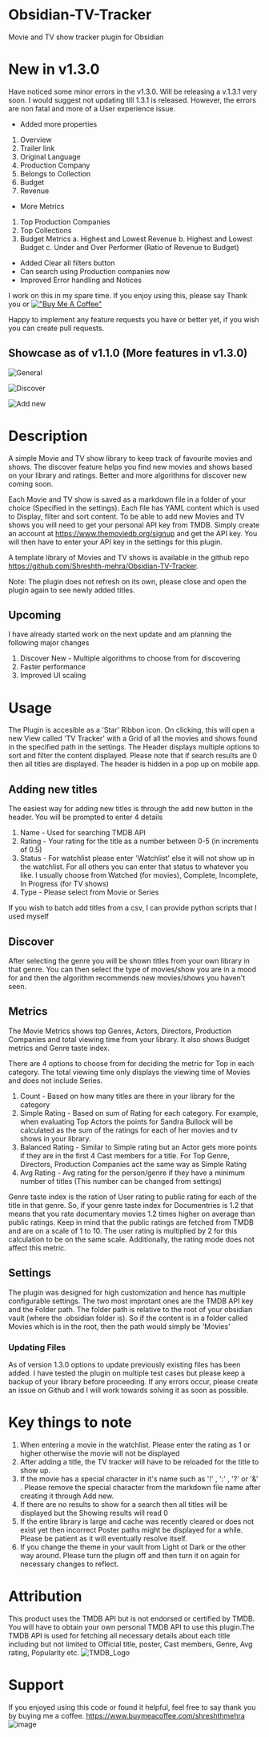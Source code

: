 # Obsidian-TV-Tracker

Movie and TV show tracker plugin for Obsidian

# New in v1.3.0

Have noticed some minor errors in the v1.3.0. Will be releasing a v.1.3.1 very soon. I would suggest not updating till 1.3.1 is released. However, the errors are non fatal and more of a User experience issue.

-   Added more properties

1. Overview
2. Trailer link
3. Original Language
4. Production Company
5. Belongs to Collection
6. Budget
7. Revenue

-   More Metrics

1. Top Production Companies
2. Top Collections
3. Budget Metrics
   a. Highest and Lowest Revenue
   b. Highest and Lowest Budget
   c. Under and Over Performer (Ratio of Revenue to Budget)

-   Added Clear all filters button
-   Can search using Production companies now
-   Improved Error handling and Notices

I work on this in my spare time. If you enjoy using this, please say Thank you or
[!["Buy Me A Coffee"](https://www.buymeacoffee.com/assets/img/custom_images/orange_img.png)](https://www.buymeacoffee.com/shreshthmehra)

Happy to implement any feature requests you have or better yet, if you wish you can create pull requests.

## Showcase as of v1.1.0 (More features in v1.3.0)

![General](https://raw.githubusercontent.com/Shreshth-mehra/Obsidian-TV-Tracker/main/Showcase/general2.gif)

![Discover](https://raw.githubusercontent.com/Shreshth-mehra/Obsidian-TV-Tracker/main/Showcase/discover.gif)

![Add new](https://raw.githubusercontent.com/Shreshth-mehra/Obsidian-TV-Tracker/main/Showcase/addnew2.gif)

# Description

A simple Movie and TV show library to keep track of favourite movies and shows. The discover feature helps you find new movies and shows based on your library and ratings. Better and more algorithms for discover new coming soon.

Each Movie and TV show is saved as a markdown file in a folder of your choice (Specified in the settings). Each file has YAML content which is used to Display, filter and sort content. To be able to add new Movies and TV shows you will need to get your personal API key from TMDB. Simply create an account at https://www.themoviedb.org/signup and get the API key. You will then have to enter your API key in the settings for this plugin.

A template library of Movies and TV shows is available in the github repo https://github.com/Shreshth-mehra/Obsidian-TV-Tracker.

Note: The plugin does not refresh on its own, please close and open the plugin again to see newly added titles.

## Upcoming

I have already started work on the next update and am planning the following major changes

1. Discover New - Multiple algorithms to choose from for discovering
2. Faster performance
3. Improved UI scaling

# Usage

The Plugin is accesible as a 'Star' Ribbon icon. On clicking, this will open a new View called 'TV Tracker' with a Grid of all the movies and shows found in the specified path in the settings. The Header displays multiple options to sort and filter the content displayed. Please note that if search results are 0 then all titles are displayed. The header is hidden in a pop up on mobile app.

## Adding new titles

The easiest way for adding new titles is through the add new button in the header. You will be prompted to enter 4 details

1. Name - Used for searching TMDB API
2. Rating - Your rating for the title as a number between 0-5 (in increments of 0.5)
3. Status - For watchlist please enter 'Watchlist' else it will not show up in the watchlist. For all others you can enter that status to whatever you like. I usually choose from Watched (for movies), Complete, Incomplete, In Progress (for TV shows)
4. Type - Please select from Movie or Series

If you wish to batch add titles from a csv, I can provide python scripts that I used myself

## Discover

After selecting the genre you will be shown titles from your own library in that genre. You can then select the type of movies/show you are in a mood for and then the algorithm recommends new movies/shows you haven't seen.

## Metrics

The Movie Metrics shows top Genres, Actors, Directors, Production Companies and total viewing time from your library. It also shows Budget metrics and Genre taste index.

There are 4 options to choose from for deciding the metric for Top in each category. The total viewing time only displays the viewing time of Movies and does not include Series.

1. Count - Based on how many titles are there in your library for the category
2. Simple Rating - Based on sum of Rating for each category. For example, when evaluating Top Actors the points for Sandra Bullock will be calculated as the sum of the ratings for each of her movies and tv shows in your library.
3. Balanced Rating - Similar to Simple rating but an Actor gets more points if they are in the first 4 Cast members for a title. For Top Genre, Directors, Production Companies act the same way as Simple Rating
4. Avg Rating - Avg rating for the person/genre if they have a minimum number of titles (This number can be changed from settings)

Genre taste index is the ration of User rating to public rating for each of the title in that genre. So, if your genre taste index for Documentries is 1.2 that means that you rate documentary movies 1.2 times higher on average than public ratings. Keep in mind that the public ratings are fetched from TMDB and are on a scale of 1 to 10. The user rating is multiplied by 2 for this calculation to be on the same scale. Additionally, the rating mode does not affect this metric.

## Settings

The plugin was designed for high customization and hence has multiple configurable settings. The two most improtant ones are the TMDB API key and the Folder path. The folder path is relative to the root of your obsidian vault (where the .obsidian folder is). So if the content is in a folder called Movies which is in the root, then the path would simply be 'Movies'

### Updating Files

As of version 1.3.0 options to update previously existing files has been added. I have tested the plugin on multiple test cases but please keep a backup of your library before proceeding. If any errors occur, please create an issue on Github and I will work towards solving it as soon as possible.

# Key things to note

1. When entering a movie in the watchlist. Please enter the rating as 1 or higher otherwise the movie will not be displayed
2. After adding a title, the TV tracker will have to be reloaded for the title to show up.
3. If the movie has a special character in it's name such as '!' , ':' , '?' or '&' . Please remove the special character from the markdown file name after creating it through Add new.
4. If there are no results to show for a search then all titles will be displayed but the Showing results will read 0
5. If the entire library is large and cache was recently cleared or does not exist yet then incorrect Poster paths might be displayed for a while. Please be patient as it will eventually resolve itself.
6. If you change the theme in your vault from Light ot Dark or the other way around. Please turn the plugin off and then turn it on again for necessary changes to reflect.

# Attribution

This product uses the TMDB API but is not endorsed or certified by TMDB. You will have to obtain your own personal TMDB API to use this plugin.The TMDB API is used for fetching all necessary details about each title including but not limited to Official title, poster, Cast members, Genre, Avg rating, Popularity etc.
![TMDB_Logo](https://www.themoviedb.org/assets/2/v4/logos/v2/blue_square_2-d537fb228cf3ded904ef09b136fe3fec72548ebc1fea3fbbd1ad9e36364db38b.svg)

# Support

If you enjoyed using this code or found it helpful, feel free to say thank you by buying me a coffee. https://www.buymeacoffee.com/shreshthmehra
![image](https://github.com/Shreshth-mehra/Obsidian-TV-Tracker/assets/39000100/070b470b-5051-4d42-8be0-4b417acacc0a)
